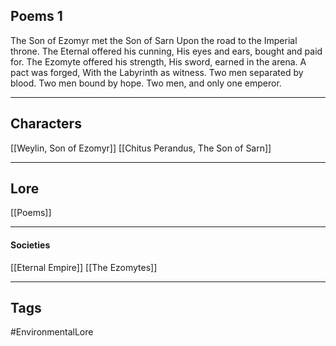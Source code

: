 ## Poems 1
The Son of Ezomyr met the Son of Sarn
Upon the road to the Imperial throne.
The Eternal offered his cunning,
His eyes and ears, bought and paid for.
The Ezomyte offered his strength,
His sword, earned in the arena.
A pact was forged,
With the Labyrinth as witness.
Two men separated by blood.
Two men bound by hope.
Two men, and only one emperor.

---
## Characters
[[Weylin, Son of Ezomyr]]
[[Chitus Perandus, The Son of Sarn]]

---
## Lore
[[Poems]]

---
#### Societies
[[Eternal Empire]]
[[The Ezomytes]]

---
## Tags
#EnvironmentalLore 